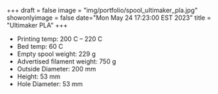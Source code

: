 +++
draft = false
image = "img/portfolio/spool_ultimaker_pla.jpg"
showonlyimage = false
date="Mon May 24 17:23:00 EST 2023"
title = "Ultimaker PLA"
+++

* Printing temp: 200 C – 220 C
* Bed temp: 60 C
* Empty spool weight: 229 g
* Advertised filament weight: 750 g
* Outside Diameter: 200 mm
* Height: 53 mm
* Hole Diameter: 53 mm
<!--more-->
